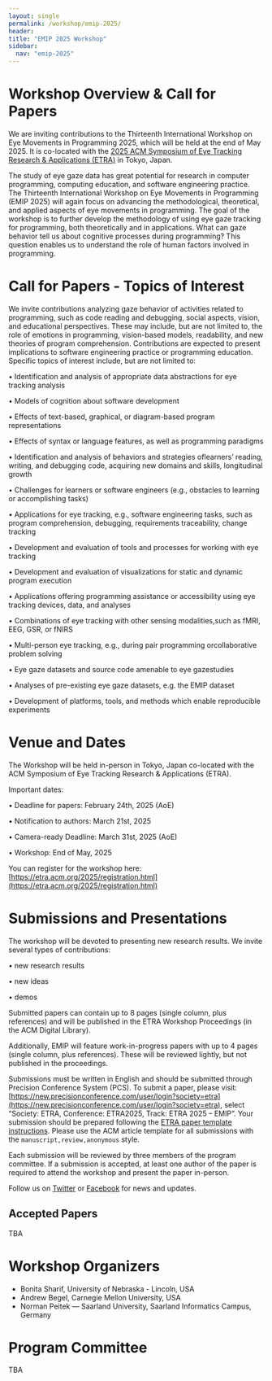 ```yaml
---
layout: single
permalink: /workshop/emip-2025/
header:
title: "EMIP 2025 Workshop"
sidebar:
  nav: "emip-2025"
---
```


# Workshop Overview & Call for Papers
We are inviting contributions to the Thirteenth International Workshop on Eye Movements in Programming 2025, which will be held at the end of May 2025. It is co-located with the [2025 ACM Symposium of Eye Tracking Research & Applications (ETRA)](http://etra.acm.org/2025/) in Tokyo, Japan.

The study of eye gaze data has great potential for research in computer programming, computing education, and software engineering practice. The Thirteenth International Workshop on Eye Movements in Programming (EMIP 2025) will again focus on advancing the methodological, theoretical, and applied aspects of eye movements in programming. The goal of the workshop is to further develop the methodology of using eye gaze tracking for programming, both theoretically and in applications. What can gaze behavior tell us about cognitive processes during programming? This question enables us to understand the role of human factors involved in programming.

# Call for Papers - Topics of Interest
We invite contributions analyzing gaze behavior of activities related to programming, such as code reading and debugging, social aspects, vision, and educational perspectives. These may include, but are not limited to, the role of emotions in programming, vision-based models, readability, and new theories of program comprehension. Contributions are expected to present implications to software engineering practice or programming education. Specific topics of interest include, but are not limited to:

• Identification and analysis of appropriate data abstractions for eye tracking analysis

• Models of cognition about software development

• Effects of text-based, graphical, or diagram-based program representations

• Effects of syntax or language features, as well as programming paradigms

• Identification and analysis of behaviors and strategies oflearners’ reading, writing, and debugging code, acquiring new domains and skills, longitudinal growth

• Challenges for learners or software engineers (e.g., obstacles to learning or accomplishing tasks)

• Applications for eye tracking, e.g., software engineering tasks, such as program comprehension, debugging, requirements traceability, change tracking

• Development and evaluation of tools and processes for working with eye tracking

• Development and evaluation of visualizations for static and dynamic program execution

• Applications offering programming assistance or accessibility using eye tracking devices, data, and analyses

• Combinations of eye tracking with other sensing modalities,such as fMRI, EEG, GSR, or fNIRS

• Multi-person eye tracking, e.g., during pair programming orcollaborative problem solving

• Eye gaze datasets and source code amenable to eye gazestudies

• Analyses of pre-existing eye gaze datasets, e.g. the EMIP dataset

• Development of platforms, tools, and methods which enable reproducible experiments


# Venue and Dates

The Workshop will be held in-person in Tokyo, Japan co-located with the ACM Symposium of Eye Tracking Research & Applications (ETRA).

Important dates:

• Deadline for papers: February 24th, 2025 (AoE)

• Notification to authors: March 21st, 2025

• Camera-ready Deadline: March 31st, 2025 (AoE)

• Workshop: End of May, 2025

You can register for the workshop here: [https://etra.acm.org/2025/registration.html](https://etra.acm.org/2025/registration.html)


# Submissions and Presentations
The workshop will be devoted to presenting new research results. We invite several types of contributions:

• new research results

• new ideas

• demos

Submitted papers can contain up to 8 pages (single column, plus references) and will be published in the ETRA Workshop Proceedings (in the ACM Digital Library).

Additionally, EMIP will feature work-in-progress papers with up to 4 pages (single column, plus references). These will be reviewed lightly, but not published in the proceedings. 

Submissions must be written in English and should be submitted through Precision Conference System (PCS). To submit a paper, please visit: [https://new.precisionconference.com/user/login?society=etra](https://new.precisionconference.com/user/login?society=etra), select “Society: ETRA, Conference: ETRA2025, Track: ETRA 2025 – EMIP”. Your submission should be prepared following the [ETRA paper template instructions](http://etra.acm.org/2025/submissionprocess.html). Please use the ACM article template for all submissions with the `manuscript,review,anonymous` style.

Each submission will be reviewed by three members of the program committee. If a submission is accepted, at least one author of the paper is required to attend the workshop and present the paper in-person.

Follow us on [Twitter](https://twitter.com/emipws) or [Facebook](https://www.facebook.com/emipws/) for news and updates.

## Accepted Papers

TBA

# Workshop Organizers
- Bonita Sharif, University of Nebraska - Lincoln, USA
- Andrew Begel, Carnegie Mellon University, USA
- Norman Peitek — Saarland University, Saarland Informatics Campus, Germany

# Program Committee

TBA
